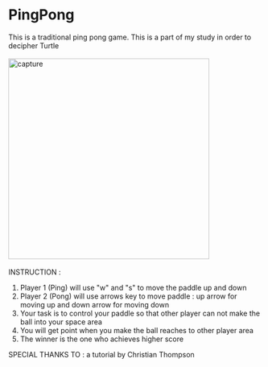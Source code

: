 # PingPong
This is a traditional ping pong game. This is a part of my study in order to decipher Turtle<br><br>
<img width="399" alt="capture" src="https://user-images.githubusercontent.com/26543302/46917256-9469b100-cfcd-11e8-8229-da69420db55d.PNG">
<br><br>
INSTRUCTION :
1. Player 1 (Ping) will use "w" and "s" to move the paddle up and down
2. Player 2 (Pong) will use arrows key to move paddle : up arrow for moving up and down arrow for moving down
3. Your task is to control your paddle so that other player can not make the ball into your space area
4. You will get point when you make the ball reaches to other player area
5. The winner is the one who achieves higher score

SPECIAL THANKS TO : a tutorial by Christian Thompson
